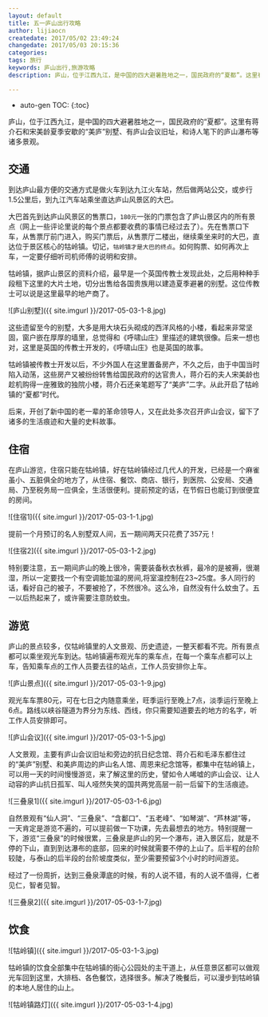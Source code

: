 ```yaml
---
layout: default
title: 五一庐山出行攻略
author: lijiaocn
createdate: 2017/05/02 23:49:24
changedate: 2017/05/03 20:15:36
categories:
tags: 旅行
keywords: 庐山出行,旅游攻略
description: 庐山，位于江西九江，是中国的四大避暑胜地之一，国民政府的“夏都”。这里有蒋介石和宋美龄夏季安歇的“美庐”别墅、有庐山会议旧址，和诗人笔下的庐山瀑布等诸多景观。

---
```


* auto-gen TOC:
{:toc}

庐山，位于江西九江，是中国的四大避暑胜地之一，国民政府的“夏都”。这里有蒋介石和宋美龄夏季安歇的“美庐”别墅、有庐山会议旧址，和诗人笔下的庐山瀑布等诸多景观。

## 交通

到达庐山最方便的交通方式是做火车到达九江火车站，然后做两站公交，或步行1.5公里后，到九江汽车站乘坐直达庐山风景区的大巴。

大巴首先到达庐山风景区的售票口，`180元`一张的门票包含了庐山景区内的所有景点（网上一些评论里说的每个景点都要收费的事情已经过去了）。先在售票口下车，从售票厅前门进入，购买门票后，从售票厅二楼出，继续乘坐来时的大巴，直达位于景区核心的牯岭镇。切记，`牯岭镇才是大巴的终点`。如何购票、如何再次上车，一定要仔细听司机师傅的说明和安排。

牯岭镇，据庐山景区的资料介绍，最早是一个英国传教士发现此处，之后用种种手段租下这里的大片土地，切分出售给各国贵族用以建造夏季避暑的别墅。这位传教士可以说是这里最早的地产商了。

![庐山别墅]({{ site.imgurl }}/2017-05-03-1-8.jpg)

这些遗留至今的别墅，大多是用大块石头砌成的西洋风格的小楼，看起来非常坚固，窗户嵌在厚厚的墙里，总觉得和《呼啸山庄》里描述的建筑很像。后来一想也对，这里是英国的传教士开发的，《呼啸山庄》也是英国的故事。

牯岭镇被传教士开发以后，不少外国人在这里置备房产，不久之后，由于中国当时陷入动荡，这些房产又被纷纷转售给国民政府的达官贵人，蒋介石的夫人宋美龄也趁机购得一座雅致的独院小楼，蒋介石还亲笔题写了“美庐”二字。从此开启了牯岭镇的“夏都”时代。

后来，开创了新中国的老一辈的革命领导人，又在此处多次召开庐山会议，留下了诸多的生活痕迹和大量的史料故事。

## 住宿

在庐山游览，住宿只能在牯岭镇，好在牯岭镇经过几代人的开发，已经是一个麻雀虽小、五脏俱全的地方了，从住宿、餐饮、商店、银行，到医院、公安局、交通局、乃至税务局一应俱全，生活很便利。提前预定的话，在节假日也能订到很便宜的房间。

![住宿1]({{ site.imgurl }}/2017-05-03-1-1.jpg)

提前一个月预订的名人别墅双人间，五一期间两天只花费了357元！

![住宿2]({{ site.imgurl }}/2017-05-03-1-2.jpg)

特别要注意，五一期间庐山的晚上很冷，需要装备秋衣秋裤，最冷的是被褥，很潮湿，所以一定要找一个有空调能加温的房间,将室温控制在23~25度。多人同行的话，看好自己的被子，不要被抢了，不然很冷。这么冷，自然没有什么蚊虫了。五一以后热起来了，或许需要注意防蚊虫。

## 游览

庐山的景点较多，仅牯岭镇里的人文景观、历史遗迹，一整天都看不完。所有景点都可以乘坐观光车到达。牯岭镇遍布观光车的乘车点，在每一个乘车点都可以上车，告知乘车点的工作人员要去往的站点，工作人员安排你上车。

![庐山景点]({{ site.imgurl }}/2017-05-03-1-9.jpg)

观光车车票80元，可在七日之内随意乘坐，旺季运行至晚上7点，淡季运行至晚上6点。路线以峡谷隧道为界分为东线、西线，你只需要知道要去的地方的名字，听工作人员安排即可。

![庐山会议]({{ site.imgurl }}/2017-05-03-1-5.jpg)

人文景观，主要有庐山会议旧址和旁边的抗日纪念馆、蒋介石和毛泽东都住过的“美庐”别墅、和美庐周边的庐山名人馆、周恩来纪念馆等，都集中在牯岭镇上，可以用一天的时间慢慢游览，来了解这里的历史，譬如令人唏嘘的庐山会议、让人动容的庐山抗日孤军、叫人哑然失笑的国共两党高层一前一后留下的生活痕迹。

![三叠泉1]({{ site.imgurl }}/2017-05-03-1-6.jpg)


自然景观有“仙人洞”、“三叠泉”、“含鄱口”、“五老峰”、“如琴湖”、“芦林湖”等，一天肯定是游览不遍的，可以提前做一下功课，先去最想去的地方。特别提醒一下，游览“三叠泉”的时候很累，三叠泉是庐山的另一个瀑布，进入景区后，就是不停的下山，直到到达瀑布的底部，回来的时候就需要不停的上山了。后半程的台阶较陡，与泰山的后半段的台阶坡度类似，至少需要预留3个小时的时间游览。

经过了一份周折，达到三叠泉潭底的时候，有的人说不错，有的人说不值得，仁者见仁，智者见智。

![三叠泉2]({{ site.imgurl }}/2017-05-03-1-7.jpg)

## 饮食

![牯岭镇]({{ site.imgurl }}/2017-05-03-1-3.jpg)

牯岭镇的饮食全部集中在牯岭镇的街心公园处的主干道上，从任意景区都可以做观光车回到这里，大排档、各色餐饮，选择很多。解决了晚餐后，可以漫步到牯岭镇的本地人居住的山上。

![牯岭镇路灯]({{ site.imgurl }}/2017-05-03-1-4.jpg)
